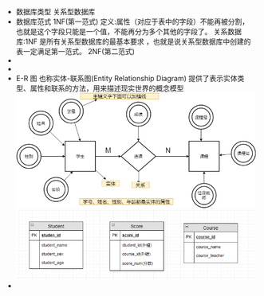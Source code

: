 - 数据库类型
  关系型数据库
- 数据库范式
  1NF(第一范式)
  定义:属性（对应于表中的字段）不能再被分割，也就是这个字段只能是一个值，不能再分为多个其他的字段了。
  关系数据库:1NF 是所有关系型数据库的最基本要求 ，也就是说关系型数据库中创建的表一定满足第一范式。
  2NF(第二范式)
-
-
- E-R 图 也称实体-联系图(Entity Relationship Diagram)
  提供了表示实体类型、属性和联系的方法，用来描述现实世界的概念模型
  ![E-R图.png](../assets/image_1655101584794_0.png)
  ![数据库的关系模型.png](../assets/image_1655101636246_0.png)
-